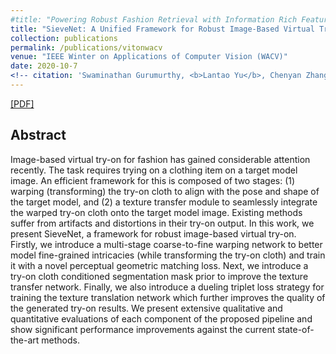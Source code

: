 ```yaml
---
#title: "Powering Robust Fashion Retrieval with Information Rich Feature Embeddings"
title: "SieveNet: A Unified Framework for Robust Image-Based Virtual Try-On"
collection: publications
permalink: /publications/vitonwacv
venue: "IEEE Winter on Applications of Computer Vision (WACV)"
date: 2020-10-7
<!-- citation: 'Swaminathan Gurumurthy, <b>Lantao Yu</b>, Chenyan Zhang, Yongchao Jin, Weiping Li, Xiaodong Zhang, Fei Fang. <i>ACM SIGCAS Conference on Computing and Sustainable Societies.</i> <b>COMPASS 2018</b>. -->'
---
```

[[PDF]](http://openaccess.thecvf.com/content_WACV_2020/papers/Jandial_SieveNet_A_Unified_Framework_for_Robust_Image-Based_Virtual_Try-On_WACV_2020_paper.pdf)

## Abstract
Image-based virtual try-on for fashion has gained considerable attention recently. The task requires trying on a clothing item on a target model image. An efficient framework for this is composed of two stages: (1) warping (transforming) the try-on cloth to align with the pose and shape of the target model, and (2) a texture transfer module to seamlessly integrate the warped try-on cloth onto the target model image. Existing methods suffer from artifacts and
distortions in their try-on output. In this work, we present SieveNet, a framework for robust image-based virtual try-on. Firstly, we introduce a multi-stage coarse-to-fine warping network to better model fine-grained intricacies (while transforming the try-on cloth) and train it with a novel perceptual geometric matching loss. Next, we introduce a try-on cloth conditioned segmentation mask prior to improve the texture transfer network. Finally, we also introduce a dueling triplet loss strategy for training the texture translation network which further improves the quality of the generated try-on results. We present extensive qualitative and quantitative evaluations of each component of the proposed pipeline and show significant performance improvements against the current state-of-the-art methods.
